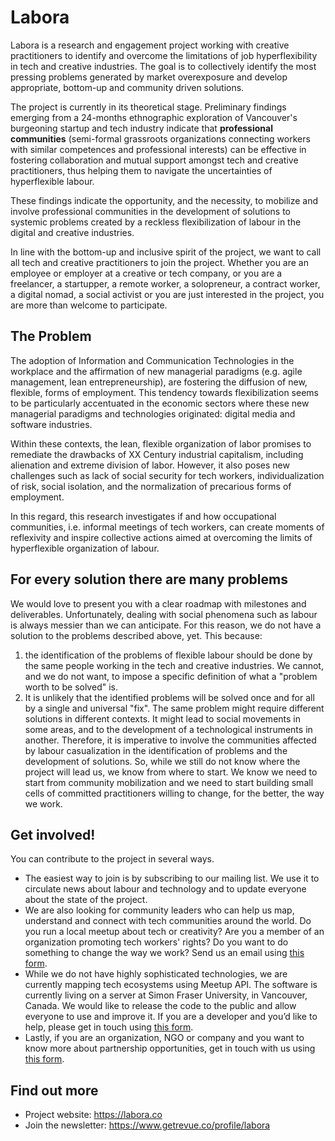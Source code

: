 # Labora
Labora is a research and engagement project working with creative practitioners to identify and overcome the limitations of job hyperflexibility in tech and creative industries. The goal is to collectively identify the most pressing problems generated by market overexposure and  develop appropriate, bottom-up and community driven solutions. 

The project is currently in its theoretical stage. Preliminary findings emerging from a 24-months ethnographic exploration of Vancouver's burgeoning startup and tech industry indicate that **professional communities** (semi-formal grassroots organizations connecting workers with similar competences and professional interests) can be effective in fostering collaboration and mutual support amongst tech and creative practitioners, thus helping them to navigate the uncertainties of hyperflexible labour.  

These findings indicate the opportunity, and the necessity, to mobilize and involve professional communities in the development of solutions to systemic problems created by a reckless flexibilization of labour in the digital and creative industries.  

In line with the bottom-up and inclusive spirit of the project, we want to call all tech and creative practitioners to join the project. Whether you are an employee or employer at a creative or tech company, or you are a freelancer, a startupper, a remote worker, a solopreneur, a contract worker, a digital nomad, a social activist or you are just interested in the project, you are more than welcome to participate. 

## The Problem
The adoption of Information and Communication Technologies in the workplace and the affirmation of new managerial paradigms (e.g. agile management, lean entrepreneurship), are fostering the diffusion of new, flexible, forms of employment. This tendency towards flexibilization seems to be particularly accentuated in the economic sectors where these new managerial paradigms and technologies originated: digital media and software industries. 

Within these contexts, the lean, flexible organization of labor promises to remediate the drawbacks of XX Century industrial capitalism, including alienation and extreme division of labor. However, it also poses new challenges such as lack of social security for tech workers, individualization of risk, social isolation, and the normalization of precarious forms of employment. 

In this regard, this research investigates if and how occupational communities, i.e. informal meetings of tech workers, can create moments of reflexivity and inspire collective actions aimed at overcoming the limits of hyperflexible organization of labour. 

## For every solution there are many problems
We would love to present you with a clear roadmap with milestones and deliverables. Unfortunately, dealing with social phenomena such as labour is always messier than we can anticipate. For this reason, we do not have a solution to the problems described above, yet. This because: 
1. the identification of the problems of flexible labour should be done by the same people working in the tech and creative industries. We cannot, and we do not want, to impose a specific definition of what a "problem worth to be solved" is.
2. It is unlikely that the identified problems will be solved once and for all by a single and universal "fix". The same problem might require different solutions in different contexts. It might lead to social movements in some areas, and to the development of a technological instruments in another. 
Therefore, it is imperative to involve the communities affected by labour casualization in the identification of problems and the development of solutions. So, while we still do not know where the project will lead us, we know from where to start. We know we need to start from community mobilization and we need to start building small cells of committed practitioners willing to change, for the better, the way we work. 

## Get involved!
You can contribute to the project in several ways. 
- The easiest way to join is by subscribing to our mailing list. We use it to circulate news about labour and technology and to update everyone about the state of the project. 
- We are also looking for community leaders who can help us map, understand and connect with  tech communities around the world. Do you run a local meetup about tech or creativity? Are you a member of an organization promoting tech workers' rights? Do you want to do something to change the way we work? Send us an email using [this form](http://labora.co/hello/). 
- While we do not have highly sophisticated technologies, we are currently mapping tech ecosystems using Meetup API. The software is currently living on a server at Simon Fraser University, in Vancouver, Canada. We would like to release the code to the public and allow everyone to use and improve it. If you are a developer and you’d like to help, please get in touch using [this form](http://labora.co/hello/). 
- Lastly, if you are an organization, NGO or company and you want to know more about partnership opportunities, get in touch with us using [this form](http://labora.co/hello/). 
## Find out more
- Project website: https://labora.co
- Join the newsletter: https://www.getrevue.co/profile/labora

